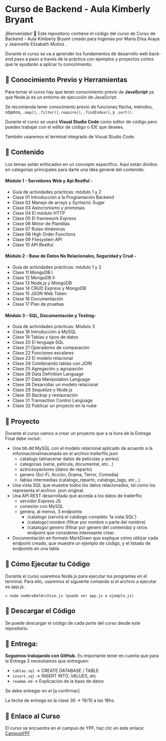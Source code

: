 # Curso de Backend - Aula Kimberly Bryant

¡Bienvenidas! 👋 Este repositorio contiene el código del curso de Curso de Backend - Aula Kimberly Bryant creado para Ingenias por Maria Elisa Araya y Jeannette Elizabeth Muñoz .

Durante el curso se va a aprender los fundamentos de desarrollo web back-end paso a paso a través de la práctica con ejemplos y proyectos cortos que te ayudarán a aplicar tu conocimiento. 


## 🔸 Conocimiento Previo y Herramientas

Para tomar el curso hay que tener conocimiento previo de **JavaScript** ya que Node.js es un entorno de ejecución de JavaScript. 

Se recomienda tener conocimento previo de funciones flecha, métodos, objetos, `.map()`, `.filter()`, `require()`, `.findIndex()`, y `.sort()`.

Durante el curso se usará **Visual Studio Code** como editor de código pero puedes trabajar con el editor de código o IDE que desees. 

También usaremos el terminal integrado de Visual Studio Code. 

## 🔹 Contenido

Los temas están enfocados en un concepto específico. Aquí están dividos en categorías principales para darte una idea general del contenido.


#### Módulo 1 - Servidores Web y Api Restful -
* Guía de actividades prácticas: módulo 1 y 2
* Clase 01 Introducción a la Programación Backend
* Clase 02 Manejo de arrays y Syntactic Sugar
* Clase 03 Asincronismo y promesas
* Clase 04 El módulo HTTP
* Clase 05 El framework Express
* Clase 06 Motor de Plantillas
* Clase 07 Rutas dinámicas
* Clase 08 High Order Functions
* Clase 09 Filesystem API
* Clase 10 API Restful

#### Módulo 2 - Base de Datos No Relacionales, Seguridad y Crud -
* Guía de actividades prácticas: módulo 1 y 2
* Clase 11 MongoDB I
* Clase 12 MongoDB II
* Clase 13 Node.js y MongoDB
* Clase 14 CRUD Express y MongoDB
* Clase 15 JSON Web Token
* Clase 16 Documentación
* Clase 17 Plan de pruebas

#### Módulo 3 - SQL, Documentación y Testing- 
* Guía de actividades prácticas: Módulo 3
* Clase 18 Introducción a MySQL
* Clase 19 Tablas y tipos de datos
* Clase 20 El lenguaje SQL
* Clase 21 Operadores de comparación
* Clase 22 Funciones escalares
* Clase 23 El modelo relacional
* Clase 24 Combinando tablas con JOIN
* Clase 25 Agregación y agrupación
* Clase 26 Data Definition Language
* Clase 27 Data Manipulation Language
* Clase 28 Desarrollar un modelo relacional
* Clase 29 Sequelize y Node.js
* Clase 30 Backup y restauración
* Clase 31 Transaction Control Language
* Clase 32 Publicar un proyecto en la nube
  

## 🔸 Proyecto

Durante el curso vamos a crear un proyecto que a la hora de la Entrega Final debe incluir:
* Una bb.dd MySQL con el modelo relacional aplicado de acuerdo a la informaciónalmacenada en el archivo trailerflix.json
  * catalogo (almacenar datos de películas y series)
  * categorias (serie, película, documental, etc...)
  * actricesyactores (datos de reparto)
  * genero (Sci-Fi, Acción, Drama, Terror, Comedia)
  * tablas intermedias (catalogo_reparto, catalogo_tags, etc...)
* Una vista SQL que muestre todos los datos relacionados, tal como los representa el archivo .json original.
* Una API REST desarrollada que acceda a los datos de trailerflix
  * servidor Express JS
  * conexión con MySQL
  * genera, al menos, 3 endpoints
    * /catalogo (servirá el catálogo completo ‘la vista SQL’)
    * /catalogo/:nombre (filtrar por nombre o parte del nombre)
    * /catalogo/:genero (filtrar por género del contenido) y otros endpoint que consideres interesante crear.
* Documentación en formato MarkDown que explique cómo utilizar cada endpoint creado, que muestre un ejemplo de código, y el listado de endpoints en una tabla
  

## 🔹 Cómo Ejecutar tu Código

Durante el curso usaremos Node.js para ejecutar los programas en el terminal. Para ello, usaremos el siguiente comando si el archivo a ejecutar es app.js.

```
> node nombreDelArchivo.js (puede ser app.js o ejemplo.js)
```

## 🔸 Descargar el Código
Se puede descargar el código de cada parte del curso desde este repositorio. 

## 🔹  Entrega:

**Seguimos trabajando con GitHub.** Es importante tener en cuenta que para la Entrega 3 necesitamos que entreguen:

- `tablas.sql` -> CREATE DATABASE / TABLE
- `insert.sql` -> INSERT INTO, VALUES, etc
- `readme.md` -> Explicación de la base de datos

Se debe entregar en el [a confirmar]

La fecha de entrega es la clase 30 -> 19/10 a las 18hs.
   

## 🔸 Enlace al Curso
El curso se encuentra en el campus de YPF, haz clic en este enlace: [CampusYPF](https://campus.educalabs.org/course/view.php?id=616) 
